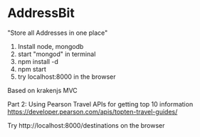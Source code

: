 # AddressBit

"Store all Addresses in one place"

1. Install node, mongodb
2. start "mongod" in terminal
3. npm install -d
4. npm start
5. try localhost:8000 in the browser


Based on krakenjs MVC


Part 2: 
Using Pearson Travel APIs for getting top 10 information
https://developer.pearson.com/apis/topten-travel-guides/

Try http://localhost:8000/destinations on the browser
